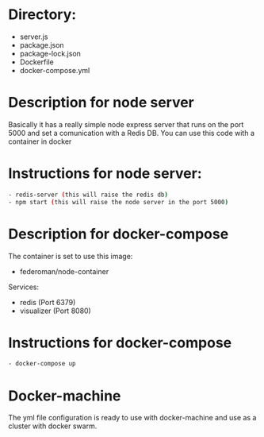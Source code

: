 # Directory:

- server.js
- package.json
- package-lock.json
- Dockerfile
- docker-compose.yml


# Description for node server
Basically it has a really simple node express server that runs on the port 5000
and set a comunication with a Redis DB. You can use this code with a container in docker


# Instructions for node server:
```sh
- redis-server (this will raise the redis db)
- npm start (this will raise the node server in the port 5000)
```

# Description for docker-compose
The container is set to use this image:
- federoman/node-container

Services:
- redis (Port 6379)
- visualizer (Port 8080)


# Instructions for docker-compose
```sh
- docker-compose up 
```

# Docker-machine
The yml file configuration is ready to use with docker-machine and use as a cluster with docker swarm.
